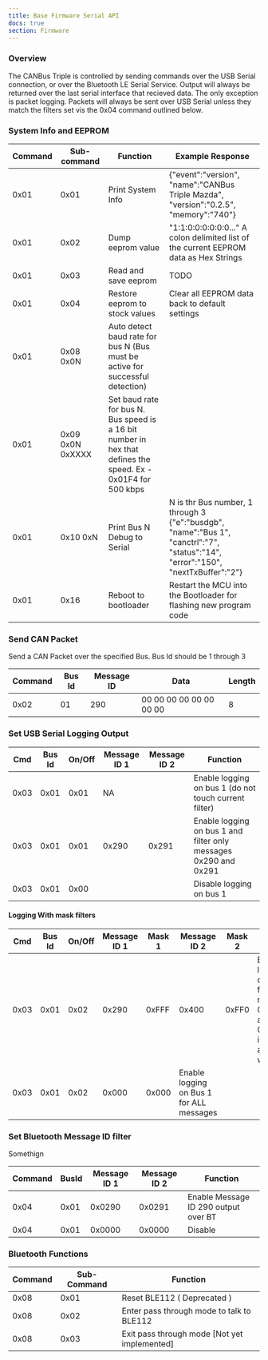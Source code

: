```yaml
---
title: Base Firmware Serial API
docs: true
section: Firmware
---
```


### Overview

The CANBus Triple is controlled by sending commands over the USB Serial connection, or over the Bluetooth LE Serial Service. Output will always be returned over the last serial interface that recieved data. The only exception is packet logging. Packets will always be sent over USB Serial unless they match the filters set vis the 0x04 command outlined below.


### System Info and EEPROM

| Command | Sub-command | Function | Example Response |
|---------|-------------|----------|------------------|
| 0x01    | 0x01        | Print System Info | {"event":"version", "name":"CANBus Triple Mazda", "version":"0.2.5", "memory":"740"} |
| 0x01    | 0x02        | Dump eeprom value | "1:1:0:0:0:0:0:0..." A colon delimited list of the current EEPROM data as Hex Strings |
| 0x01    | 0x03        | Read and save eeprom | TODO |
| 0x01    | 0x04        | Restore eeprom to stock values | Clear all EEPROM data back to default settings |
| 0x01    | 0x08 0x0N   | Auto detect baud rate for bus N (Bus must be active for successful detection) |
| 0x01    | 0x09 0x0N 0xXXXX | Set baud rate for bus N. Bus speed is a 16 bit number in hex that defines the speed. Ex - 0x01F4 for 500 kbps |
| 0x01    | 0x10 0xN    | Print Bus N Debug to Serial | N is thr Bus number, 1 through 3 {"e":"busdgb", "name":"Bus 1", "canctrl":"7", "status":"14", "error":"150", "nextTxBuffer":"2"} |
| 0x01    | 0x16        | Reboot to bootloader | Restart the MCU into the Bootloader for flashing new program code |


### Send CAN Packet

Send a CAN Packet over the specified Bus. Bus Id should be 1 through 3

| Command   | Bus Id |  Message ID  | Data | Length |
|-----------|--------|--------------|------|--------|
| 0x02      | 01     | 290          | 00 00 00 00 00 00 00 00 | 8


### Set USB Serial Logging Output

| Cmd  | Bus Id  | On/Off | Message ID 1 | Message ID 2 | Function |
|------|---------|--------|--------------|--------------|----------|
| 0x03 | 0x01    | 0x01   | NA           |              | Enable logging on bus 1 (do not touch current filter) |
| 0x03 | 0x01    | 0x01   | 0x290        | 0x291        | Enable logging on bus 1 and filter only messages 0x290 and 0x291 |
| 0x03 | 0x01    | 0x00   |              |              | Disable logging on bus 1 |

#### Logging With mask filters
| Cmd  | Bus Id  | On/Off | Message ID 1 | Mask 1 | Message ID 2 | Mask 2 | Function |
|------|---------|--------|--------------|--------------|--------|--------|----------|
| 0x03 | 0x01    | 0x02   | 0x290        | 0xFFF  | 0x400        | 0xFF0  | Enable logging on Bus 1 filter messages 0x290 and 0x40* (0 in mask is a wildcard)
| 0x03 | 0x01    | 0x02   | 0x000        | 0x000                          | Enable logging on Bus 1 for ALL messages


### Set Bluetooth Message ID filter

Somethign

| Command | BusId | Message ID 1 | Message ID 2 | Function                               |
|---------|-------|--------------|--------------|----------------------------------------|
| 0x04    | 0x01  | 0x0290       | 0x0291       | Enable Message ID 290 output over BT   |
| 0x04    | 0x01  | 0x0000       | 0x0000       | Disable |


### Bluetooth Functions

| Command  | Sub-Command | Function                     |
|----------|-------------|------------------------------|
| 0x08     | 0x01        | Reset BLE112    ( Deprecated ) |
| 0x08     | 0x02        | Enter pass through mode to talk to BLE112 |
| 0x08     | 0x03        | Exit pass through mode [Not yet implemented] |

